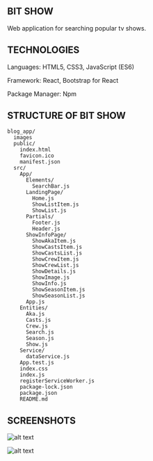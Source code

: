 ## **BIT SHOW**

Web application for searching popular tv shows.


## **TECHNOLOGIES**

Languages: HTML5, CSS3, JavaScript (ES6)

Framework: React, Bootstrap for React

Package Manager: Npm



## **STRUCTURE OF BIT SHOW**

```
blog_app/
  images
  public/
    index.html
    favicon.ico
    manifest.json
  src/
    App/
      Elements/
        SearchBar.js
      LandingPage/
        Home.js
        ShowListItem.js
        ShowList.js
      Partials/
        Footer.js
        Header.js
      ShowInfoPage/
        ShowAkaItem.js
        ShowCastsItem.js
        ShowCastsList.js
        ShowCrewItem.js
        ShowCrewList.js
        ShowDetails.js
        ShowImage.js
        ShowInfo.js
        ShowSeasonItem.js
        ShowSeasonList.js
      App.js
    Entities/
      Aka.js
      Casts.js
      Crew.js
      Search.js
      Season.js
      Show.js
    Service/
      dataService.js
    App.test.js
    index.css
    index.js
    registerServiceWorker.js
    package-lock.json
    package.json
    README.md
```

## **SCREENSHOTS**



![alt text](https://raw.githubusercontent.com/mariaradovanovic/bit-show/master/images/home_page.png)


![alt text](https://raw.githubusercontent.com/mariaradovanovic/bit-show/master/images/show_details.png)






 
